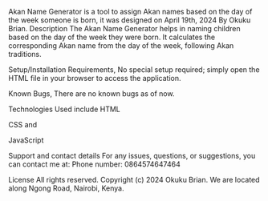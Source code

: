 Akan Name Generator is a tool to assign Akan names based on the day of the week someone is born, it was designed on April 19th, 2024 By Okuku Brian. Description The Akan Name Generator helps in naming children based on the day of the week they were born. It calculates the corresponding Akan name from the day of the week, following Akan traditions.

Setup/Installation Requirements, No special setup required; simply open the HTML file in your browser to access the application.

Known Bugs, There are no known bugs as of now.

Technologies Used include HTML 

CSS and

JavaScript

Support and contact details For any issues, questions, or suggestions, you can contact me at: Phone number: 0864574647464

License All rights reserved. Copyright (c) 2024 Okuku Brian. We are located along Ngong Road, Nairobi, Kenya.
